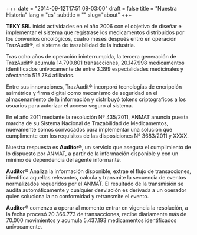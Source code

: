 +++
date = "2014-09-12T17:51:08-03:00"
draft = false
title = "Nuestra Historia"
lang = "es"
subtitle = ""
slug="about"
+++

**TEKY SRL** inició actividades en el año 2006 con el objetivo de diseñar e implementar el sistema que registrase los medicamentos distribuidos por los convenios oncológicos, cuatro meses después entró en operación TrazAudit®, el sistema de trazabilidad de la industria.

Tras ocho años de operación ininterrumpida, la tercera generación de TrazAudit® acumula 14.790.801 transacciones,  20.147.998 medicamentos identificados unívocamente de entre 3.399 especialidades medicinales y afectando 515.784 afiliados.

Entre sus innovaciones, TrazAudit® incorporó tecnologías de encripción asimétrica y firma digital como mecanismo de seguridad en el almacenamiento de la información y distribuyó tokens criptograficos a los usuarios para autorizar el acceso seguro al sistema.

En el año 2011 mediante la resolución Nº 435/2011, ANMAT anuncia puesta marcha de su Sistema Nacional de Trazabilidad de Medicamentos, nuevamente somos convocados para implementar una solución que cumplimente con los requisitos de las disposiciones  Nº 3683/2011 y XXXX.

Nuestra respuesta es **Auditor®**, un servicio que asegura el cumplimiento de lo dispuesto por ANMAT, a partir de la información disponible y con un mínimo de dependencia del agente informante.

**Auditor®** Analiza la información disponible, extrae el flujo de transacciones, identifica aquellas relevantes, calcula y transmite la secuencia de eventos normalizados requeridos por el ANMAT. El resultado de la transmisión se audita automáticamente y cualquier desviación es derivada a un operador quien soluciona la no conformidad y retransmite el evento.

**Auditor®** comenzo a operar al momento entrar en vigencia la resolución, a la fecha procesó 20.366.773 de transacciones, recibe diariamente más de 70.000 movimientos y acumula 5.437.193 medicamentos identificados unívocamente.
